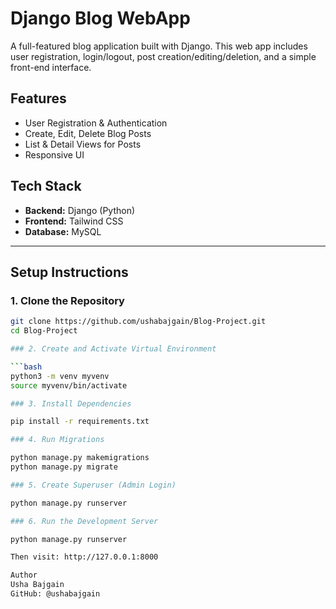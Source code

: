 # Django Blog WebApp

A full-featured blog application built with Django. This web app includes user registration, login/logout, post creation/editing/deletion, and a simple front-end interface.

## Features

- User Registration & Authentication 
- Create, Edit, Delete Blog Posts
- List & Detail Views for Posts
- Responsive UI 

## Tech Stack

- **Backend:** Django (Python)
- **Frontend:** Tailwind CSS
- **Database:** MySQL

---

## Setup Instructions

### 1. Clone the Repository

```bash
git clone https://github.com/ushabajgain/Blog-Project.git
cd Blog-Project

### 2. Create and Activate Virtual Environment

```bash
python3 -m venv myvenv
source myvenv/bin/activate

### 3. Install Dependencies

pip install -r requirements.txt

### 4. Run Migrations

python manage.py makemigrations
python manage.py migrate

### 5. Create Superuser (Admin Login)

python manage.py runserver

### 6. Run the Development Server

python manage.py runserver

Then visit: http://127.0.0.1:8000

Author
Usha Bajgain
GitHub: @ushabajgain





